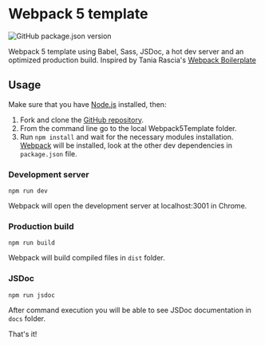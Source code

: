 # Webpack 5 template
![GitHub package.json version](https://img.shields.io/github/package-json/v/marcellosurdi/Webpack5Template)

Webpack 5 template using Babel, Sass, JSDoc, a hot dev server and an optimized production build. Inspired by Tania Rascia's [Webpack Boilerplate](https://github.com/taniarascia/webpack-boilerplate)

## Usage
Make sure that you have [Node.js](http://nodejs.org/) installed, then:
1. Fork and clone the [GitHub repository](https://github.com/marcellosurdi/Webpack5Template).
2. From the command line go to the local Webpack5Template folder.
3. Run `npm install` and wait for the necessary modules installation. [Webpack](https://webpack.js.org/guides/installation/#root) will be installed, look at the other dev dependencies in `package.json` file.

### Development server
```
npm run dev
```
Webpack will open the development server at localhost:3001 in Chrome.

### Production build
```
npm run build
```
Webpack will build compiled files in `dist` folder.

### JSDoc
```
npm run jsdoc
```
After command execution you will be able to see JSDoc documentation in `docs` folder.

That's it!
